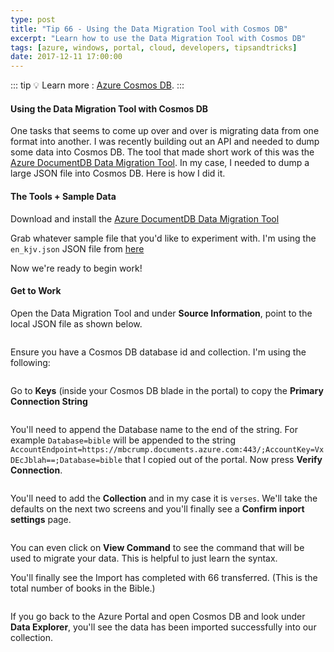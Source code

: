 ```yaml
---
type: post
title: "Tip 66 - Using the Data Migration Tool with Cosmos DB"
excerpt: "Learn how to use the Data Migration Tool with Cosmos DB"
tags: [azure, windows, portal, cloud, developers, tipsandtricks]
date: 2017-12-11 17:00:00
---
```


::: tip
:bulb: Learn more : [Azure Cosmos DB](https://docs.microsoft.com/azure/cosmos-db/introduction?WT.mc_id=docs-azuredevtips-azureappsdev).
:::

#### Using the Data Migration Tool with Cosmos DB

One tasks that seems to come up over and over is migrating data from one format into another. I was recently building out an API and needed to dump some data into Cosmos DB. The tool that made short work of this was the [Azure DocumentDB Data Migration Tool](https://www.microsoft.com/en-us/download/details.aspx?id=46436). In my case, I needed to dump a large JSON file into Cosmos DB. Here is how I did it. 

#### The Tools + Sample Data

Download and install the [Azure DocumentDB Data Migration Tool](https://www.microsoft.com/en-us/download/details.aspx?id=46436)

Grab whatever sample file that you'd like to experiment with. I'm using the `en_kjv.json` JSON file from [here](https://github.com/thiagobodruk/bible/tree/master/json?WT.mc_id=github-azuredevtips-azureappsdev)

Now we're ready to begin work! 

#### Get to Work

Open the Data Migration Tool and under **Source Information**, point to the local JSON file as shown below. 

<img :src="$withBase('/files/migrationcosmos1.png')">

Ensure you have a Cosmos DB database id and collection. I'm using the following: 

<img :src="$withBase('/files/migrationcosmos7.png')">

Go to **Keys** (inside your Cosmos DB blade in the portal) to copy the **Primary Connection String**

<img :src="$withBase('/files/migrationcosmos2.png')">

You'll need to append the Database name to the end of the string. For example `Database=bible` will be appended to the string `AccountEndpoint=https://mbcrump.documents.azure.com:443/;AccountKey=VxDEcJblah==;Database=bible` that I copied out of the portal. Now press **Verify Connection**. 

<img :src="$withBase('/files/migrationcosmos3.png')">

You'll need to add the **Collection** and in my case it is `verses`. We'll take the defaults on the next two screens and you'll finally see a **Confirm inport settings** page. 

<img :src="$withBase('/files/migrationcosmos4.png')">

You can even click on **View Command** to see the command that will be used to migrate your data. This is helpful to just learn the syntax. 

You'll finally see the Import has completed with 66 transferred. (This is the total number of books in the Bible.)

<img :src="$withBase('/files/migrationcosmos5.png')">

If you go back to the Azure Portal and open Cosmos DB and look under **Data Explorer**, you'll see the data has been imported successfully into our collection. 

<img :src="$withBase('/files/migrationcosmos6.png')">
